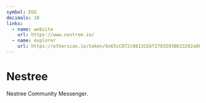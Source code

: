 ```yaml
---
symbol: EGG
decimals: 18
links:
  - name: website
    url: https://www.nestree.io/
  - name: explorer
    url: https://etherscan.io/token/0x65cCD72c0813CE6f2703593B633202a0F3Ca6a0c
---
```


# Nestree

Nestree Community Messenger.

